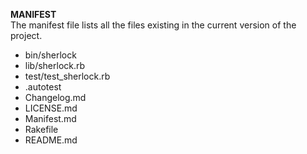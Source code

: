 __MANIFEST__  
The manifest file lists all the files existing in the current version of the project.

+ bin/sherlock
+ lib/sherlock.rb
+ test/test_sherlock.rb
+ .autotest
+ Changelog.md
+ LICENSE.md
+ Manifest.md
+ Rakefile
+ README.md